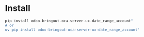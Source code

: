 # Install

```bash
pip install odoo-bringout-oca-server-ux-date_range_account"
# or
uv pip install odoo-bringout-oca-server-ux-date_range_account"
```
